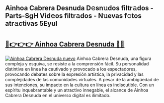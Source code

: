 ## Ainhoa Cabrera Desnuda D𝚎sn𝚞dos filtr𝚊dos - Parts-SgH Vid𝚎os filtr𝚊dos - N𝚞evas f𝚘tos atr𝚊ctivas 5EyuI

# <h2><a href="http://mbboil0.tromn.icu/?c=Ainhoa+Cabrera+Desnuda">🔗👉👉👉 Ainhoa Cabrera Desnuda 🔗🔗</a></h2>

[![Ainhoa Cabrera Desnuda nuevo](https://i.imgur.com/pEAQMta.gif)](http://mbboil0.tromn.icu/?c=Ainhoa+Cabrera+Desnuda)
Ainhoa Cabrera Desnuda, una figura compleja y esquiva, se resiste a la comprensión fácil. Su personalidad distintiva en línea ha cautivado y provocado a los espectadores, provocando debates sobre la expresión artística, la privacidad y las complejidades de las comunidades virtuales. A pesar de la ambigüedad de sus intenciones, su impacto en la cultura en línea es indiscutible. Con un espíritu inquebrantable y un atractivo innegable, el alcance de Ainhoa Cabrera Desnuda en el universo digital es ilimitado.
